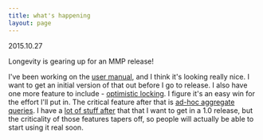 ```yaml
---
title: what's happening
layout: page
---
```


2015.10.27

Longevity is gearing up for an MMP release!

I've been working on the [user manual](manual), and I think it's
looking really nice. I want to get an initial version of that out
before I go to release. I also have one more feature to include -
[optimistic
locking](https://www.pivotaltracker.com/story/show/84759552). I figure
it's an easy win for the effort I'll put in. The critical feature
after that is [ad-hoc aggregate
queries](https://www.pivotaltracker.com/story/show/100264584). I have
a [lot of stuff
after](https://www.pivotaltracker.com/epic/show/1769462) that that I
want to get in a 1.0 release, but the criticality of those features
tapers off, so people will actually be able to start using it real
soon.
